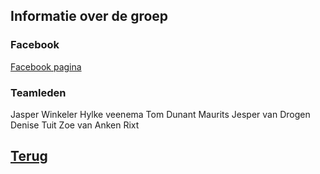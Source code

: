 ## Informatie over de groep

### Facebook

[Facebook pagina](https://www.facebook.com/First-Lego-League-H2GO-Forum-1736867299952445/)


### Teamleden

Jasper Winkeler
Hylke veenema 
Tom Dunant Maurits
Jesper van Drogen
Denise Tuit
Zoe van Anken
Rixt

## [Terug](https://www.team-h2go.nl)
